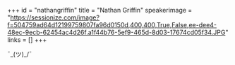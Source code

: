 +++
id = "nathangriffin"
title = "Nathan Griffin"
speakerimage = "https://sessionize.com/image?f=504759ad64d12199759807fa96d0150d,400,400,True,False,ee-dee4-48ec-9ecb-62454ac4d26f.a1f44b76-5ef9-465d-8d03-17674cd05f34.JPG"
links = []
+++

¯\_(ツ)_/¯